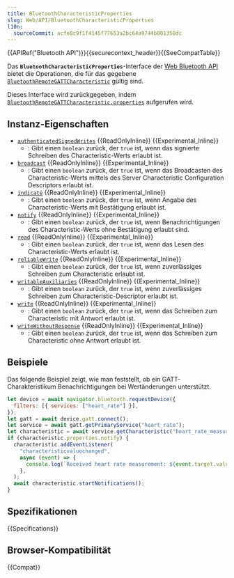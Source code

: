 ```yaml
---
title: BluetoothCharacteristicProperties
slug: Web/API/BluetoothCharacteristicProperties
l10n:
  sourceCommit: acfe8c9f1f4145f77653a2bc64a9744b001358dc
---
```


{{APIRef("Bluetooth API")}}{{securecontext_header}}{{SeeCompatTable}}

Das **`BluetoothCharacteristicProperties`**-Interface der [Web Bluetooth API](/de/docs/Web/API/Web_Bluetooth_API) bietet die Operationen, die für das gegebene [`BluetoothRemoteGATTCharacteristic`](/de/docs/Web/API/BluetoothRemoteGATTCharacteristic) gültig sind.

Dieses Interface wird zurückgegeben, indem [`BluetoothRemoteGATTCharacteristic.properties`](/de/docs/Web/API/BluetoothRemoteGATTCharacteristic/properties) aufgerufen wird.

## Instanz-Eigenschaften

- [`authenticatedSignedWrites`](/de/docs/Web/API/BluetoothCharacteristicProperties/authenticatedSignedWrites) {{ReadOnlyInline}} {{Experimental_Inline}}
  - : Gibt einen `boolean` zurück, der `true` ist, wenn das signierte Schreiben des Characteristic-Werts erlaubt ist.
- [`broadcast`](/de/docs/Web/API/BluetoothCharacteristicProperties/broadcast) {{ReadOnlyInline}} {{Experimental_Inline}}
  - : Gibt einen `boolean` zurück, der `true` ist, wenn das Broadcasten des Characteristic-Werts mittels des Server Characteristic Configuration Descriptors erlaubt ist.
- [`indicate`](/de/docs/Web/API/BluetoothCharacteristicProperties/indicate) {{ReadOnlyInline}} {{Experimental_Inline}}
  - : Gibt einen `boolean` zurück, der `true` ist, wenn Angabe des Characteristic-Werts mit Bestätigung erlaubt ist.
- [`notify`](/de/docs/Web/API/BluetoothCharacteristicProperties/notify) {{ReadOnlyInline}} {{Experimental_Inline}}
  - : Gibt einen `boolean` zurück, der `true` ist, wenn Benachrichtigungen des Characteristic-Werts ohne Bestätigung erlaubt sind.
- [`read`](/de/docs/Web/API/BluetoothCharacteristicProperties/read) {{ReadOnlyInline}} {{Experimental_Inline}}
  - : Gibt einen `boolean` zurück, der `true` ist, wenn das Lesen des Characteristic-Werts erlaubt ist.
- [`reliableWrite`](/de/docs/Web/API/BluetoothCharacteristicProperties/reliableWrite) {{ReadOnlyInline}} {{Experimental_Inline}}
  - : Gibt einen `boolean` zurück, der `true` ist, wenn zuverlässiges Schreiben zum Characteristic erlaubt ist.
- [`writableAuxiliaries`](/de/docs/Web/API/BluetoothCharacteristicProperties/writableAuxiliaries) {{ReadOnlyInline}} {{Experimental_Inline}}
  - : Gibt einen `boolean` zurück, der `true` ist, wenn zuverlässiges Schreiben zum Characteristic-Descriptor erlaubt ist.
- [`write`](/de/docs/Web/API/BluetoothCharacteristicProperties/write) {{ReadOnlyInline}} {{Experimental_Inline}}
  - : Gibt einen `boolean` zurück, der `true` ist, wenn das Schreiben zum Characteristic mit Antwort erlaubt ist.
- [`writeWithoutResponse`](/de/docs/Web/API/BluetoothCharacteristicProperties/writeWithoutResponse) {{ReadOnlyInline}} {{Experimental_Inline}}
  - : Gibt einen `boolean` zurück, der `true` ist, wenn das Schreiben zum Characteristic ohne Antwort erlaubt ist.

## Beispiele

Das folgende Beispiel zeigt, wie man feststellt, ob ein GATT-Charakteristikum Benachrichtigungen bei Wertänderungen unterstützt.

```js
let device = await navigator.bluetooth.requestDevice({
  filters: [{ services: ["heart_rate"] }],
});
let gatt = await device.gatt.connect();
let service = await gatt.getPrimaryService("heart_rate");
let characteristic = await service.getCharacteristic("heart_rate_measurement");
if (characteristic.properties.notify) {
  characteristic.addEventListener(
    "characteristicvaluechanged",
    async (event) => {
      console.log(`Received heart rate measurement: ${event.target.value}`);
    },
  );
  await characteristic.startNotifications();
}
```

## Spezifikationen

{{Specifications}}

## Browser-Kompatibilität

{{Compat}}
